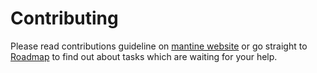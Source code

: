 # Contributing

Please read contributions guideline on [mantine website](https://mantine.dev/contribute/) or go straight to [Roadmap](https://trello.com/b/e1AT7w4M/mantine-roadmap) to find out about tasks which are waiting for your help.
